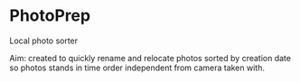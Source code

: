 # PhotoPrep
Local photo sorter

Aim: created to quickly rename and relocate photos sorted by creation date so photos stands in time order independent from camera taken with.

